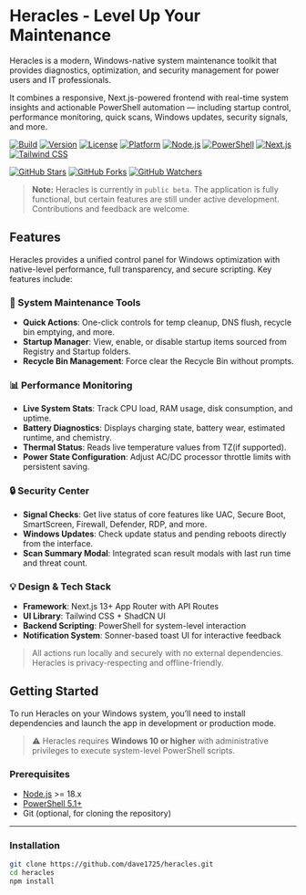 # Heracles - Level Up Your Maintenance

Heracles is a modern, Windows-native system maintenance toolkit that provides diagnostics, optimization, and security management for power users and IT professionals.

It combines a responsive, Next.js-powered frontend with real-time system insights and actionable PowerShell automation — including startup control, performance monitoring, quick scans, Windows updates, security signals, and more.

[![Build](https://img.shields.io/badge/build-passing-brightgreen)](https://shields.io/)
[![Version](https://img.shields.io/badge/version-v1.0.0--beta-yellow)](#)
[![License](https://img.shields.io/badge/license-MIT-blue.svg)](LICENSE)
[![Platform](https://img.shields.io/badge/platform-Windows%2010%2B-blue)](https://www.microsoft.com/windows)
[![Node.js](https://img.shields.io/badge/node-%3E=18.0.0-brightgreen)](https://nodejs.org/)
[![PowerShell](https://img.shields.io/badge/PowerShell-%3E=5.1-lightgrey)](https://docs.microsoft.com/en-us/powershell/)
[![Next.js](https://img.shields.io/badge/Next.js-%5E15.1.0-black)](https://nextjs.org/)
[![Tailwind CSS](https://img.shields.io/badge/TailwindCSS-%5E3.0.0-38bdf8)](https://tailwindcss.com/)

[![GitHub Stars](https://img.shields.io/github/stars/dave1725/heracles?style=social)](https://github.com/dave1725/heracles/stargazers)
[![GitHub Forks](https://img.shields.io/github/forks/dave1725/heracles?style=social)](https://github.com/dave1725/heracles/network/members)
[![GitHub Watchers](https://img.shields.io/github/watchers/dave1725/heracles?style=social)](https://github.com/dave1725/heracles/watchers)


> **Note:** Heracles is currently in `public beta`. The application is fully functional, but certain features are still under active development. Contributions and feedback are welcome.

## Features

Heracles provides a unified control panel for Windows optimization with native-level performance, full transparency, and secure scripting. Key features include:

### 🔧 System Maintenance Tools
- **Quick Actions**: One-click controls for temp cleanup, DNS flush, recycle bin emptying, and more.
- **Startup Manager**: View, enable, or disable startup items sourced from Registry and Startup folders.
- **Recycle Bin Management**: Force clear the Recycle Bin without prompts.

### 📊 Performance Monitoring
- **Live System Stats**: Track CPU load, RAM usage, disk consumption, and uptime.
- **Battery Diagnostics**: Displays charging state, battery wear, estimated runtime, and chemistry.
- **Thermal Status**: Reads live temperature values from TZ(if supported).
- **Power State Configuration**: Adjust AC/DC processor throttle limits with persistent saving.

### 🔒 Security Center
- **Signal Checks**: Get live status of core features like UAC, Secure Boot, SmartScreen, Firewall, Defender, RDP, and more.
- **Windows Updates**: Check update status and pending reboots directly from the interface.
- **Scan Summary Modal**: Integrated scan result modals with last run time and threat count.

### 💡 Design & Tech Stack
- **Framework**: Next.js 13+ App Router with API Routes
- **UI Library**: Tailwind CSS + ShadCN UI
- **Backend Scripting**: PowerShell for system-level interaction
- **Notification System**: Sonner-based toast UI for interactive feedback

> All actions run locally and securely with no external dependencies. Heracles is privacy-respecting and offline-friendly.

## Getting Started

To run Heracles on your Windows system, you’ll need to install dependencies and launch the app in development or production mode.

> ⚠️ Heracles requires **Windows 10 or higher** with administrative privileges to execute system-level PowerShell scripts.

### Prerequisites

- [Node.js](https://nodejs.org/en/download/) >= 18.x
- [PowerShell 5.1+](https://learn.microsoft.com/en-us/powershell/scripting/install/installing-powershell)
- Git (optional, for cloning the repository)

---

### Installation

```bash
git clone https://github.com/dave1725/heracles.git
cd heracles
npm install

